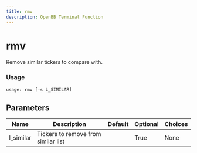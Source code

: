 ```yaml
---
title: rmv
description: OpenBB Terminal Function
---
```


# rmv

Remove similar tickers to compare with.

### Usage 
```python
usage: rmv [-s L_SIMILAR]
```

## Parameters

| Name | Description | Default | Optional | Choices |
| ---- | ----------- | ------- | -------- | ------- |
| l_similar | Tickers to remove from similar list |  | True | None |



